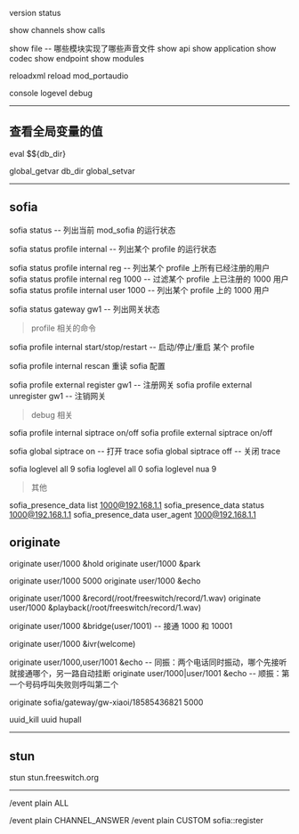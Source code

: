version
status

show channels
show calls

show file -- 哪些模块实现了哪些声音文件
show api
show application
show codec
show endpoint
show modules



reloadxml
reload mod_portaudio

console logevel debug

---

## 查看全局变量的值

eval $${db_dir}

global_getvar db_dir
global_setvar 

---

## sofia

sofia status -- 列出当前 mod_sofia 的运行状态

sofia status profile internal -- 列出某个 profile 的运行状态

sofia status profile internal reg  -- 列出某个 profile 上所有已经注册的用户
sofia status profile internal reg  1000 -- 过滤某个 profile 上已注册的 1000 用户
sofia status profile internal user 1000  -- 列出某个 profile 上的 1000 用户

sofia status gateway gw1  -- 列出网关状态

> profile 相关的命令

sofia profile internal start/stop/restart -- 启动/停止/重启 某个 profile

sofia profile internal rescan 重读 sofia 配置

sofia profile external register gw1 -- 注册网关
sofia profile external unregister gw1 -- 注销网关

> debug 相关

sofia profile internal siptrace on/off
sofia profile external siptrace on/off

sofia global siptrace on -- 打开 trace
sofia global siptrace off -- 关闭 trace

sofia loglevel all 9
sofia loglevel all 0
sofia loglevel nua 9

> 其他

sofia_presence_data list 1000@192.168.1.1
sofia_presence_data status 1000@192.168.1.1
sofia_presence_data user_agent 1000@192.168.1.1

## originate

originate user/1000 &hold
originate user/1000 &park

originate user/1000 5000
originate user/1000 &echo

originate user/1000 &record(/root/freeswitch/record/1.wav)
originate user/1000 &playback(/root/freeswitch/record/1.wav)

originate user/1000 &bridge(user/1001) -- 接通 1000 和 10001

originate user/1000 &ivr(welcome)

originate user/1000,user/1001 &echo -- 同振：两个电话同时振动，哪个先接听就接通哪个，另一路自动挂断
originate user/1000|user/1001 &echo -- 顺振：第一个号码呼叫失败则呼叫第二个

originate sofia/gateway/gw-xiaoi/18585436821 5000

uuid_kill uuid
hupall

---

## stun

stun stun.freeswitch.org

---

/event plain ALL

/event plain CHANNEL_ANSWER
/event plain CUSTOM sofia::register
